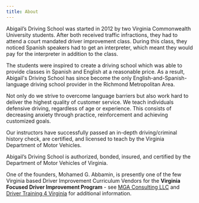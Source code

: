 ```yaml
---
title: About
---
```

Abigail’s Driving School was started in 2012 by two Virginia Commonwealth University students. After both received traffic infractions, they had to attend a court mandated driver improvement class. During this class, they noticed Spanish speakers had to get an interpreter, which meant they would pay for the interpreter in addition to the class.

The students were inspired to create a driving school which was able to provide classes in Spanish and English at a reasonable price. As a result, Abigail's Driving School has since become the only English-and-Spanish-language driving school provider in the Richmond Metropolitan Area.

Not only do we strive to overcome language barriers but also work hard to deliver the highest quality of customer service. We teach individuals defensive driving, regardless of age or experience. This consists of decreasing anxiety through practice, reinforcement and achieving customized goals.

Our instructors have successfully passed an in-depth driving/criminal history check, are certified, and licensed to teach by the Virginia Department of Motor Vehicles.

Abigail’s Driving School is authorized, bonded, insured, and certified by the Department of Motor Vehicles of Virginia. 

O﻿ne of the founders, Mohamed G. Abbamin, is presently one of the few Virginia based Driver Improvement Curriculum Vendors for the **Virginia Focused Driver Improvement Program** - see [MGA Consulting LLC](https://www.mgaconsulting.co/general-1) and [Driver Training 4 Virginia](https://drivertraining4virginia.com/) for additional information.